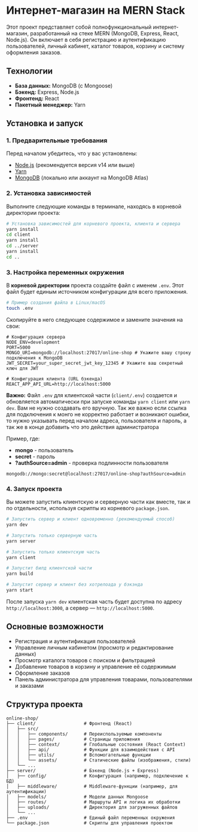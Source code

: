 # Интернет-магазин на MERN Stack

Этот проект представляет собой полнофункциональный интернет-магазин, разработанный на стеке MERN (MongoDB, Express, React, Node.js). Он включает в себя регистрацию и аутентификацию пользователей, личный кабинет, каталог товаров, корзину и систему оформления заказов.

## Технологии

- **База данных:** MongoDB (с Mongoose)
- **Бэкенд:** Express, Node.js
- **Фронтенд:** React
- **Пакетный менеджер:** Yarn

## Установка и запуск

### 1. Предварительные требования

Перед началом убедитесь, что у вас установлены:

- [Node.js](https://nodejs.org/) (рекомендуется версия v14 или выше)
- [Yarn](https://yarnpkg.com/getting-started/install)
- [MongoDB](https://www.mongodb.com/try/download/community) (локально или аккаунт на MongoDB Atlas)

### 2. Установка зависимостей

Выполните следующие команды в терминале, находясь в корневой директории проекта:

```bash
# Установка зависимостей для корневого проекта, клиента и сервера
yarn install
cd client
yarn install
cd ../server
yarn install
cd ..
```

### 3. Настройка переменных окружения

В **корневой директории** проекта создайте файл с именем `.env`. Этот файл будет единым источником конфигурации для всего приложения.

```bash
# Пример создания файла в Linux/macOS
touch .env
```

Скопируйте в него следующее содержимое и замените значения на свои:

```.env
# Конфигурация сервера
NODE_ENV=development
PORT=5000
MONGO_URI=mongodb://localhost:27017/online-shop # Укажите вашу строку подключения к MongoDB
JWT_SECRET=your_super_secret_jwt_key_12345 # Укажите ваш секретный ключ для JWT

# Конфигурация клиента (URL бэкенда)
REACT_APP_API_URL=http://localhost:5000
```

**Важно:** Файл `.env` для клиентской части (`client/.env`) создается и обновляется автоматически при запуске команды `yarn client` или `yarn dev`. Вам не нужно создавать его вручную. Так же важно если ссылка для подключения к монго не корректно работает и возникают ошибки, то нужно указывать перед началом адреса, пользователя и пароль, а так же в конце добавить что это действия администратора

Пример, где:

- **mongo** - пользователь
- **secret** - пароль
- **?authSource=admin** - проверка подлинности пользователя

```.env
mongodb://mongo:secret@localhost:27017/online-shop?authSource=admin
```

### 4. Запуск проекта

Вы можете запустить клиентскую и серверную части как вместе, так и по отдельности, используя скрипты из корневого `package.json`.

```bash
# Запустить сервер и клиент одновременно (рекомендуемый способ)
yarn dev

# Запустить только серверную часть
yarn server

# Запустить только клиентскую часть
yarn client

# Запустит билд клиентской части
yarn build

# Запустит сервер и клиент без хотрелоада у бэкэнда
yarn start
```

После запуска `yarn dev` клиентская часть будет доступна по адресу `http://localhost:3000`, а сервер — `http://localhost:5000`.

## Основные возможности

- Регистрация и аутентификация пользователей
- Управление личным кабинетом (просмотр и редактирование данных)
- Просмотр каталога товаров с поиском и фильтрацией
- Добавление товаров в корзину и управление её содержимым
- Оформление заказов
- Панель администратора для управления товарами, пользователями и заказами

## Структура проекта

```tree
online-shop/
├── client/                  # Фронтенд (React)
│   ├── src/
│   │   ├── components/      # Переиспользуемые компоненты
│   │   ├── pages/           # Страницы приложения
│   │   ├── context/         # Глобальные состояния (React Context)
│   │   ├── api/             # Функции для взаимодействия с API
│   │   ├── utils/           # Вспомогательные функции
│   │   └── assets/          # Статические файлы (изображения, стили)
│   └── ...
├── server/                  # Бэкенд (Node.js + Express)
│   ├── config/              # Конфигурация (например, подключение к БД)
│   ├── middleware/          # Middleware-функции (например, для аутентификации)
│   ├── models/              # Модели данных Mongoose
│   ├── routes/              # Маршруты API и логика их обработки
│   ├── uploads/             # Директория для загруженных файлов
│   └── ...
├── .env                     # Единый файл переменных окружения
└── package.json             # Скрипты для управления проектом
```
